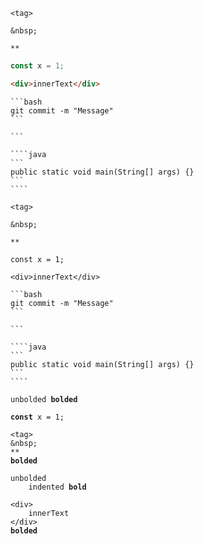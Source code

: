 ```
<tag>
```

```
&nbsp;
```

```
**
```

```javascript
const x = 1;
```

```html
<div>innerText</div>
```

````
```bash
git commit -m "Message"
```
````

`````
```

````java
```
public static void main(String[] args) {}
```
````
`````

<pre><code>&lt;tag>
</code></pre>

<pre><code>&amp;nbsp;
</code></pre>

<pre><code>**
</code></pre>

<pre lang="javascript"><code>const x = 1;
</code></pre>

<pre lang="html"><code>&lt;div>innerText&lt;/div>
</code></pre>

<pre><code>```bash
git commit -m "Message"
```
</code></pre>

<pre><code>```

````java
```
public static void main(String[] args) {}
```
````
</code></pre>

<pre><code>unbolded <b>bolded</b>
</code></pre>

<pre lang="javascript"><code><b>const</b> x = 1;
</code></pre>

<pre><code>&lt;tag>
&amp;nbsp;
**
<b>bolded</b>
</code></pre>

<pre><code>unbolded
    indented <b>bold</b>
</code></pre>

<pre lang="html"><code>&lt;div>
    innerText
&lt;/div>
<b>bolded</b>
</code></pre>